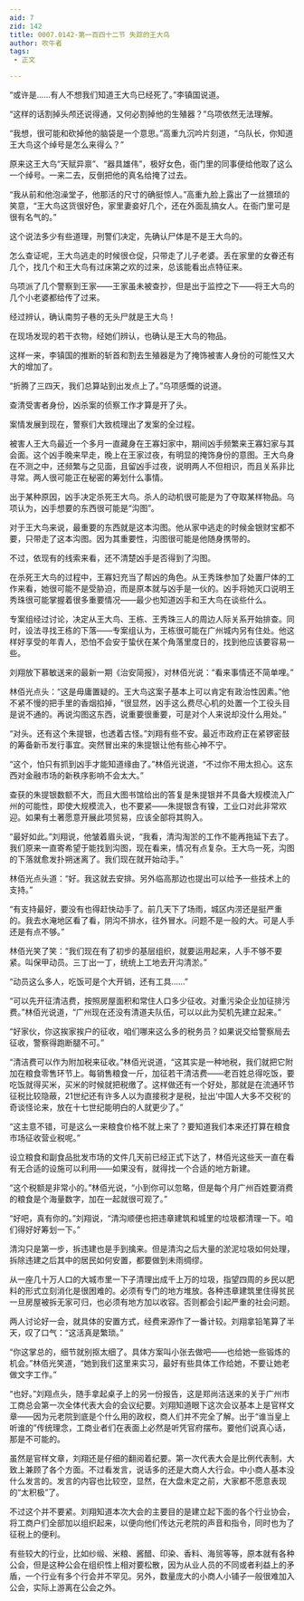 ```yaml
---
aid: 7
zid: 142
title: 0007.0142-第一百四十二节 失踪的王大鸟
author: 吹牛者
tags: 
 - 正文

---
```




“或许是……有人不想我们知道王大鸟已经死了。”李镇国说道。

“这样的话割掉头颅还说得通，又何必割掉他的生殖器？”乌项依然无法理解。

“我想，很可能和砍掉他的脑袋是一个意思。”高重九沉吟片刻道，“乌队长，你知道王大鸟这个绰号是怎么来得么？”

原来这王大鸟“天赋异禀”、“器具雄伟”，极好女色，衙门里的同事便给他取了这么一个绰号。一来二去，反倒把他的真名给掩了过去。

“我从前和他泡澡堂子，他那活的尺寸的确挺惊人。”高重九脸上露出了一丝猥琐的笑意，“王大鸟这货很好色，家里妻妾好几个，还在外面乱搞女人。在衙门里可是很有名气的。”

这个说法多少有些道理，刑警们决定，先确认尸体是不是王大鸟的。

怎么查证呢，王大鸟逃走的时候很仓促，只带走了儿子老婆。丢在家里的女眷还有几个，找几个和王大鸟有过床第之欢的过来，总该能看出点特征来。

乌项派了几个警察到王家――王家虽未被查抄，但是出于监控之下――将王大鸟的几个小老婆都给传了过来。

经过辨认，确认南剪子巷的无头尸就是王大鸟！

在现场发现的若干衣物，经她们辨认，也确认是王大鸟的物品。

这样一来，李镇国的推断的斩首和割去生殖器是为了掩饰被害人身份的可能性又大大的增加了。

“折腾了三四天，我们总算站到出发点上了。”乌项感慨的说道。

查清受害者身份，凶杀案的侦察工作才算是开了头。

案情发展到现在，警察们大致梳理出了发案的全过程。

被害人王大鸟最近一个多月一直藏身在王寡妇家中，期间凶手频繁来王寡妇家与其会面。这个凶手晚来早走，晚上在王家过夜，有明显的掩饰身份的意图。王大鸟身在不测之中，还频繁与之见面，且留凶手过夜，说明两人不但相识，而且关系非比寻常。两人很可能正在秘密的筹划什么事情。

出于某种原因，凶手决定杀死王大鸟。杀人的动机很可能是为了夺取某样物品。乌项认为，凶手想要的东西很可能是“沟图”。

对于王大鸟来说，最重要的东西就是这本沟图。他从家中逃走的时候金银财宝都不要，只带走了这本沟图。因为其重要性，沟图很可能是他随身携带的。

不过，依现有的线索来看，还不清楚凶手是否得到了沟图。

在杀死王大鸟的过程中，王寡妇充当了帮凶的角色。从王秀珠参加了处置尸体的工作来看，她很可能不是受胁迫，而是原本就与凶手是一伙的。凶手将她灭口说明王秀珠很可能掌握着很多重要情况――最少也知道凶手和王大鸟在谈些什么。

专案组经过讨论，决定从王大鸟、王栋、王秀珠三人的周边人际关系开始排查。同时，设法寻找王栋的下落――专案组认为，王栋很可能在广州城内另有住处。他这样好享受的年青人，恐怕不会安于蛰伏在某个角落里度日的，找到他应该要容易一些。

刘翔放下慕敏送来的最新一期《治安简报》，对林佰光说：“看来事情还不简单哩。”

林佰光点头：“这是毋庸置疑的。王大鸟这案子基本上可以肯定有政治性因素。”他不紧不慢的把手里的香烟掐掉，“很显然，凶手这么费尽心机的处置一个工役头目是说不通的。再说沟图这东西，说重要很重要，可是对个人来说却没什么用处。”

“对头。还有这个朱提银，也透着古怪。”刘翔有些不安。最近市政府正在紧锣密鼓的筹备新币发行事宜。突然冒出来的朱提银让他有些心神不宁。

“这个，怕只有抓到凶手才能知道缘由了。”林佰光说道，“不过你不用太担心。这东西对金融市场的新秩序影响不会太大。”

查获的朱提银数额不大，而且大图书馆给出的答复是朱提银并不具备大规模流入广州的可能性，即使大规模流入，也不要紧――朱提银含有镍，工业口对此非常欢迎。如果有土著愿意开展此项贸易，应该全部将其购入。

“最好如此。”刘翔说，他皱着眉头说，“我看，清沟淘淤的工作不能再拖延下去了。我们原来一直寄希望于能找到沟图，现在看来，情况有点复杂。王大鸟一死，沟图的下落就愈发扑朔迷离了。我们现在就开始动手。”

林佰光点头道：“好。我这就去安排。另外临高那边也提出可以给予一些技术上的支持。”

“有支持最好，要没有也得赶快动手了。前几天下了场雨，城区内涝还是挺严重的。我去水淹地区看了看，阴沟不排水，往外冒水。问题不是一般的大。可是人手还是有点不够。”

林佰光笑了笑：“我们现在有了初步的基层组织，就要运用起来，人手不够不要紧。叫保甲动员。三丁出一丁，统统上工地去开沟清淤。”

“动员这么多人，吃饭可是个大开销，还有工具……”

“可以先开征清洁费，按照房屋面积和常住人口多少征收。对重污染企业加征排污费。”林佰光说道，“广州现在还没有清道夫队伍，可以以此为契机先建立起来。”

“好家伙，你这挨家挨户的征收，咱们哪来这么多的税务员？如果说交给警察局去征收，警察得跑断腿不可。”

“清洁费可以作为附加税来征收。”林佰光说道，“这其实是一种地税，我们就把它附加在粮食零售环节上。每销售粮食一斤，加征若干清洁费――老百姓总得吃饭，要吃饭就得买米，买米的时候就把税缴了。这样做还有一个好处，那就是在流通环节征税比较隐蔽，21世纪还有许多人以为直接税才是税，扯出‘中国人大多不交税’的奇谈怪论来，放在十七世纪能明白的人就更少了。”

“这主意不错，可是这么一来粮食价格不就上来了？要知道我们本来还打算在粮食市场征收营业税呢。”

设立粮食和副食品批发市场的文件几天前已经正式下达了，林佰光这些天一直在看有无合适的设施可以利用――如果没有，就得找一个合适的地方新建。

“这个税额是非常小的。”林佰光说，“小到你可以忽略，但是每个月广州百姓要消费的粮食是个海量数字，加在一起就很可观了。”

“好吧，真有你的。”刘翔说，“清沟顺便也把违章建筑和城里的垃圾都清理一下。咱们得好好筹划一下。”

清沟只是第一步，拆违建也是手到擒来。但是清沟之后大量的淤泥垃圾如何处理，拆除违建之后其中的居民如何安置，都要做到未雨绸缪。

从一座几十万人口的大城市里一下子清理出成千上万的垃圾，指望四周的乡民以肥料的形式立刻消化是很困难的。必须有专门的地方堆放。各种违章建筑里住得贫民一旦房屋被拆无家可归，也必须有地方加以收容。否则都会引起严重的社会问题。

两人讨论好一会，就具体的安置方式，经费来源作了一番计较。刘翔拿铅笔算了半天，叹了口气：“这活真是繁琐。”

“你这掌总的，细节就别抠太细了。具体方案叫小张去做吧――也给她一些锻炼的机会。”林佰光笑道，“她到我们这里来实习，最好有些具体工作给她，不要让她老做文字工作。”

“也好。”刘翔点头，随手拿起桌子上的另一份报告，这是郑尚洁送来的关于广州市工商总会第一次全体代表大会的会议纪要。刘翔知道眼下这次会议基本上是官样文章――因为元老院到底是个什么用的政权，商人们并不完全了解。出于“谁当皇上听谁的”传统理念，工商业者们在表面上必然是听凭官府摆布。要他们说真心话，那是不可能的。

虽然是官样文章，刘翔还是仔细的翻阅着纪要。第一次代表大会是比例代表制，大致上兼顾了各个方面。不过看发言，说话多的还是大商人大行会。中小商人基本没什么发言的。发言的内容也比较空，显然，在大盘未定之前，大家都不愿意表现的“太积极”了。

不过这个并不要紧。刘翔知道本次大会的主要目的是建立起下面的各个行业协会，将工商户们全部加以组织起来，以便向他们传达元老院的声音和指令，同时也为了征税上的便利。

有些较大的行业，比如纱缎、米粮、酱醋、印染、香料、海贸等等，原本就有各种公会，但是这种公会在组织性上相对要松散，因为从业人员的不同或者利益上的矛盾，一个行业有多个行会并不罕见。另外，数量庞大的小商人小铺子一般很难加入公会，实际上游离在公会之外。



